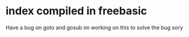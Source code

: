 # index compiled in freebasic

Have a bug on goto and gosub im working on this to solve the bug sory







